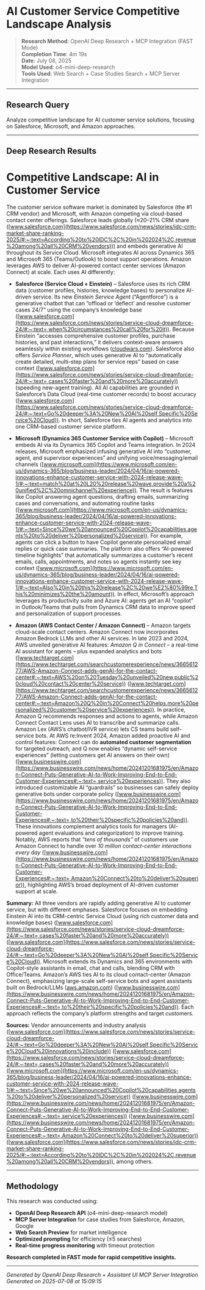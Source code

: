 # AI Customer Service Competitive Landscape Analysis

> **Research Method**: OpenAI Deep Research + MCP Integration (FAST Mode)  
> **Completion Time**: 4m 19s  
> **Date**: July 08, 2025  
> **Model Used**: o4-mini-deep-research  
> **Tools Used**: Web Search + Case Studies Search + MCP Server Integration

---

## Research Query

Analyze competitive landscape for AI customer service solutions, focusing on Salesforce, Microsoft, and Amazon approaches.

---

## Deep Research Results

# Competitive Landscape: AI in Customer Service 

The customer service software market is dominated by Salesforce (the #1 CRM vendor) and Microsoft, with Amazon competing via cloud-based contact center offerings. Salesforce leads globally (≈20–21% CRM share ([www.salesforce.com](https://www.salesforce.com/news/stories/idc-crm-market-share-ranking-2025/#:~:text=According%20to%20IDC%2C%20in%202024%2C,revenue%20among%20all%20CRM%20vendors))) and embeds generative AI throughout its Service Cloud. Microsoft integrates AI across Dynamics 365 and Microsoft 365 (Teams/Outlook) to boost support operations. Amazon leverages AWS to deliver AI-powered contact center services (Amazon Connect) at scale. Each uses AI differently:

- **Salesforce (Service Cloud + Einstein)** – Salesforce uses its rich CRM data (customer profiles, histories, knowledge bases) to personalize AI-driven service. Its new *Einstein Service Agent* (“Agentforce”) is a generative chatbot that can “offload or ‘deflect’ and resolve customer cases 24/7” using the company’s knowledge base ([www.salesforce.com](https://www.salesforce.com/news/stories/service-cloud-dreamforce-24/#:~:text=,when%20circumstances%20call%20for%20it)).  Because Einstein “accesses comprehensive customer profiles, purchase histories, and past interactions,” it delivers context-aware answers seamlessly within existing workflows ([cloudwars.com](https://cloudwars.com/cloud-wars/how-salesforces-einstein-service-agent-transforms-customer-service/#:~:text=,It%20has)).  Salesforce also offers *Service Planner*, which uses generative AI to “automatically create detailed, multi-step plans for service reps” based on case context ([www.salesforce.com](https://www.salesforce.com/news/stories/service-cloud-dreamforce-24/#:~:text=,cases%20faster%20and%20more%20accurately)) (speeding new-agent training).  All AI capabilities are grounded in Salesforce’s Data Cloud (real-time customer records) to boost accuracy ([www.salesforce.com](https://www.salesforce.com/news/stories/service-cloud-dreamforce-24/#:~:text=Go%20deeper%3A%20New%20AI%20self,Specific%20Service%20Cloud)). In short, Salesforce ties AI agents and analytics into one CRM-based customer service platform. 

- **Microsoft (Dynamics 365 Customer Service with Copilot)** – Microsoft embeds AI via its Dynamics 365 Copilot and Teams integration. In 2024 releases, Microsoft emphasized infusing generative AI into “customer, agent, and supervisor experiences” and unifying voice/messaging/email channels ([www.microsoft.com](https://www.microsoft.com/en-us/dynamics-365/blog/business-leader/2024/04/16/ai-powered-innovations-enhance-customer-service-with-2024-release-wave-1/#:~:text=match%20at%20L20%20release%20wave,provide%20a%20unified%2C%20omnichannel%20experience)).  The result is features like Copilot answering agent questions, drafting emails, summarizing cases and conversations, and automating routine tasks ([www.microsoft.com](https://www.microsoft.com/en-us/dynamics-365/blog/business-leader/2024/04/16/ai-powered-innovations-enhance-customer-service-with-2024-release-wave-1/#:~:text=Since%20we%20announced%20Copilot%20capabilities,agents%20to%20deliver%20personalized%20service)). For example, agents can click a button to have Copilot generate personalized email replies or quick case summaries.  The platform also offers “AI-powered timeline highlights” that automatically summarizes a customer’s recent emails, calls, appointments, and notes so agents instantly see key context ([www.microsoft.com](https://www.microsoft.com/en-us/dynamics-365/blog/business-leader/2024/04/16/ai-powered-innovations-enhance-customer-service-with-2024-release-wave-1/#:~:text=Also%20in%20this%20release%2C%20we%E2%80%99re,This%20minimizes%20the%20amount)).  In effect, Microsoft’s approach leverages its productivity suite and Azure AI: agents get an AI “copilot” in Outlook/Teams that pulls from Dynamics CRM data to improve speed and personalization of support processes. 

- **Amazon (AWS Contact Center / Amazon Connect)** – Amazon targets cloud-scale contact centers. Amazon Connect now incorporates Amazon Bedrock LLMs and other AI services.  In late 2023 and 2024, AWS unveiled generative AI features: *Amazon Q in Connect* – a real-time AI assistant for agents – plus expanded analytics and bots ([www.techtarget.com](https://www.techtarget.com/searchcustomerexperience/news/366561277/AWS-Amazon-Connect-adds-genAI-for-the-contact-center#:~:text=AWS%20on%20Tuesday%20unveiled%20new,public%20cloud%20contact%20center%20service)) ([www.techtarget.com](https://www.techtarget.com/searchcustomerexperience/news/366561277/AWS-Amazon-Connect-adds-genAI-for-the-contact-center#:~:text=Amazon%20Q%20in%20Connect%20helps,more%20personalized%20customer%20service%20experiences)). In practice, Amazon Q recommends responses and actions to agents, while Amazon Connect Contact Lens uses AI to transcribe and summarize calls.  Amazon Lex (AWS’s chatbot/IVR service) lets CS teams build self-service bots. At AWS re:Invent 2024, Amazon added proactive AI and control features: Connect can do **automated customer segmentation** for targeted outreach, and Q now enables “dynamic self-service experiences” (letting customers get AI answers on their own) ([www.businesswire.com](https://www.businesswire.com/news/home/20241201681975/en/Amazon-Connect-Puts-Generative-AI-to-Work-Improving-End-to-End-Customer-Experiences#:~:text=,service%20experiences)).  They also introduced customizable AI “guardrails” so businesses can safely deploy generative bots under corporate policy ([www.businesswire.com](https://www.businesswire.com/news/home/20241201681975/en/Amazon-Connect-Puts-Generative-AI-to-Work-Improving-End-to-End-Customer-Experiences#:~:text=,to%20their%20specific%20policies%20and)).  These innovations complement analytics tools for managers (AI-powered agent evaluations and categorization) to improve training. Notably, AWS reports that *“tens of thousands”* of customers use Amazon Connect to handle over *10 million contact-center interactions every day* ([www.businesswire.com](https://www.businesswire.com/news/home/20241201681975/en/Amazon-Connect-Puts-Generative-AI-to-Work-Improving-End-to-End-Customer-Experiences#:~:text=,Amazon%20Connect%20to%20deliver%20superior)), highlighting AWS’s broad deployment of AI-driven customer support at scale. 

**Summary:** All three vendors are rapidly adding generative AI to customer service, but with different emphases. Salesforce focuses on embedding Einstein AI into its CRM-centric Service Cloud (using rich customer data and knowledge bases) ([www.salesforce.com](https://www.salesforce.com/news/stories/service-cloud-dreamforce-24/#:~:text=,cases%20faster%20and%20more%20accurately)) ([www.salesforce.com](https://www.salesforce.com/news/stories/service-cloud-dreamforce-24/#:~:text=Go%20deeper%3A%20New%20AI%20self,Specific%20Service%20Cloud)). Microsoft extends its Dynamics and 365 environments with Copilot-style assistants in email, chat and calls, blending CRM with Office/Teams. Amazon’s AWS ties AI to its cloud contact-center (Amazon Connect), emphasizing large-scale self-service bots and agent assistants built on Bedrock/LLMs ([aws.amazon.com](https://aws.amazon.com/blogs/aws/new-generative-ai-features-in-amazon-connect-including-amazon-q-facilitate-improved-contact-center-service/#:~:text=Generative%20AI%20capabilities%20in%20Amazon,and%20documents%2C%20and%20provide%20recommendations)) ([www.businesswire.com](https://www.businesswire.com/news/home/20241201681975/en/Amazon-Connect-Puts-Generative-AI-to-Work-Improving-End-to-End-Customer-Experiences#:~:text=,to%20their%20specific%20policies%20and)). Each approach reflects the company’s platform strengths and target customers. 

**Sources:** Vendor announcements and industry analysis ([www.salesforce.com](https://www.salesforce.com/news/stories/service-cloud-dreamforce-24/#:~:text=Go%20deeper%3A%20New%20AI%20self,Specific%20Service%20Cloud%20innovations%20include)) ([www.salesforce.com](https://www.salesforce.com/news/stories/service-cloud-dreamforce-24/#:~:text=,cases%20faster%20and%20more%20accurately)) ([www.microsoft.com](https://www.microsoft.com/en-us/dynamics-365/blog/business-leader/2024/04/16/ai-powered-innovations-enhance-customer-service-with-2024-release-wave-1/#:~:text=Since%20we%20announced%20Copilot%20capabilities,agents%20to%20deliver%20personalized%20service)) ([www.businesswire.com](https://www.businesswire.com/news/home/20241201681975/en/Amazon-Connect-Puts-Generative-AI-to-Work-Improving-End-to-End-Customer-Experiences#:~:text=,service%20experiences)) ([www.businesswire.com](https://www.businesswire.com/news/home/20241201681975/en/Amazon-Connect-Puts-Generative-AI-to-Work-Improving-End-to-End-Customer-Experiences#:~:text=,Amazon%20Connect%20to%20deliver%20superior)) ([www.salesforce.com](https://www.salesforce.com/news/stories/idc-crm-market-share-ranking-2025/#:~:text=According%20to%20IDC%2C%20in%202024%2C,revenue%20among%20all%20CRM%20vendors)), among others.

---

## Methodology

This research was conducted using:
- **OpenAI Deep Research API** (o4-mini-deep-research model)
- **MCP Server Integration** for case studies from Salesforce, Amazon, Google
- **Web Search Preview** for market intelligence
- **Optimized prompting** for efficiency (≤5 searches)
- **Real-time progress monitoring** with timeout protection

**Research completed in FAST mode for rapid competitive insights.**

---

*Generated by OpenAI Deep Research + Assistant UI MCP Server Integration*  
*Generated on 2025-07-08 at 15:09:15*
